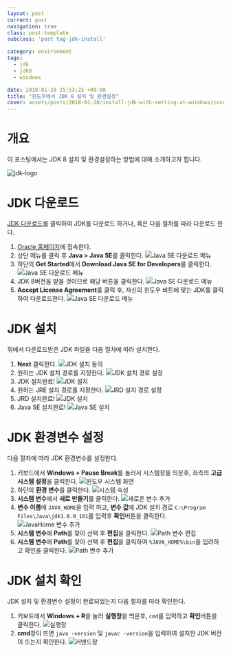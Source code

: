 ```yaml
---
layout: post
current: post
navigation: true
class: post-template
subclass: 'post tag-jdk-install'

category: environment
tags:
  - jdk
  - jdk8
  - windows

date: 2018-01-28 15:53:25 +09:00
title: "윈도우에서 JDK 8 설치 및 환경설정"
cover: assets/posts/2018-01-28/install-jdk-with-setting-at-windows/cover.jpg
---
```


# 개요
이 포스팅에서는 JDK 8 설치 및 환경설정하는 방법에 대해 소개하고자 합니다.

![jdk-logo](/assets/posts/2018-01-28/install-jdk-with-setting-at-windows/jdk-java-development-kit.jpg)

# JDK 다운로드
[JDK 다운로드](http://www.oracle.com/technetwork/java/javase/downloads/jdk8-downloads-2133151.html)를 클릭하여 JDK를 다운로드 하거나, 혹은 다음 절차를 따라 다운로드 한다.
1. [Oracle 홈페이지](https://www.oracle.com)에 접속한다.
2. 상단 메뉴를 클릭 후 **Java > Java SE**를 클릭한다.
![Java SE 다운로드 메뉴](/assets/posts/2018-01-28/install-jdk-with-setting-at-windows/java-se-download-menu.png)
3. 하단의 **Get Started**에서 **Download Java SE for Developers**를 클릭한다.
![Java SE 다운로드 메뉴](/assets/posts/2018-01-28/install-jdk-with-setting-at-windows/java-se-get-started.png)
4. JDK 8버전을 받을 것이므로 해당 버튼을 클릭한다.
![Java SE 다운로드 메뉴](/assets/posts/2018-01-28/install-jdk-with-setting-at-windows/jdk-download.png)
5. **Accept License Agreement**를 클릭 후, 자신의 윈도우 비트에 맞는 JDK를 클릭하여 다운로드한다.
![Java SE 다운로드 메뉴](/assets/posts/2018-01-28/install-jdk-with-setting-at-windows/jdk-windows-download.png)

# JDK 설치
위에서 다운로드받은 JDK 파일을 다음 절차에 따라 설치한다.
1. **Next** 클릭한다.
![JDK 설치 동의](/assets/posts/2018-01-28/install-jdk-with-setting-at-windows/jdk-install-agreement.png)
2. 원하는 JDK 설치 경로를 지정한다.
![JDK 설치 경로 설정](/assets/posts/2018-01-28/install-jdk-with-setting-at-windows/jdk-install-path-setting.png)
3. JDK 설치완료!
![JDK 설치](/assets/posts/2018-01-28/install-jdk-with-setting-at-windows/jdk-install.png)
4. 원하는 JRE 설치 경로를 지정한다.
![JRD 설치 경로 설정](/assets/posts/2018-01-28/install-jdk-with-setting-at-windows/jre-install-path-setting.png)
5. JRD 설치완료!
![JDK 설치](/assets/posts/2018-01-28/install-jdk-with-setting-at-windows/jre-install.png)
6. Java SE 설치완료!
![Java SE 설치](/assets/posts/2018-01-28/install-jdk-with-setting-at-windows/java-se-installed.png)

# JDK 환경변수 설정
다음 절차에 따라 JDK 환경변수를 설정한다.
1. 키보드에서 **Windows + Pause Break**를 눌러서 시스템창을 띄운후, 좌측의 **고급 시스템 설정**을 클릭한다.
![윈도우 시스템 화면](/assets/posts/2018-01-28/install-jdk-with-setting-at-windows/system.png)
2. 하단의 **환경 변수**를 클릭한다.
![시스템 속성](/assets/posts/2018-01-28/install-jdk-with-setting-at-windows/system-properties.png)
3. **시스템 변수**에서 **새로 만들기**를 클릭한다.
![새로운 변수 추가](/assets/posts/2018-01-28/install-jdk-with-setting-at-windows/local-path-setting.png)
4. **변수 이름**에
`JAVA_HOME`을 입력 하고, **변수 값**에 JDK 설치 경로 `C:\Program Files\Java\jdk1.8.0_161`를 입력후 **확인**버튼을 클릭한다.
![JavaHome 변수 추가](/assets/posts/2018-01-28/install-jdk-with-setting-at-windows/new-java-home-local-path.png)
5. **시스템 변수**에 **Path**를 찾아 선택 후 **편집**을 클릭한다.
![Path 변수 편집](/assets/posts/2018-01-28/install-jdk-with-setting-at-windows/local-path-edit.png)
6. **시스템 변수**에 **Path**를 찾아 선택 후 **편집**을 클릭하여 `%JAVA_HOME%\bin`을 입려하고 확인을 클릭한다.
![Path 변수 추가](/assets/posts/2018-01-28/install-jdk-with-setting-at-windows/local-path-add.png)

# JDK 설치 확인
JDK 설치 및 환경변수 설정이 완료되었는지 다음 절차를 따라 확인한다.
1. 키보드에서 **Windows + R**을 눌러 **실행창**을 띄운후, `cmd`를 입력하고 **확인**버튼을 클릭한다.
![실행창](/assets/posts/2018-01-28/install-jdk-with-setting-at-windows/running.png)
2. **cmd**창이 뜨면 `java -version` 및 `javac -version`을 입력하여 설치한 JDK 버전이 뜨는지 확인한다.
![커맨드창](/assets/posts/2018-01-28/install-jdk-with-setting-at-windows/cmd.png)
